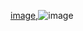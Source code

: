 [image](https://github.com/user-attachments/assets/89a2010f-a555-4baa-80ea-66b54e03fd79),![image](https://github.com/user-attachments/assets/5abeec0e-7fa7-4569-a2fb-63e4a9cf2164)

